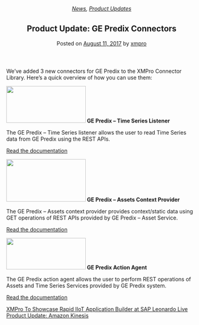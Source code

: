 <div class="large-9 col">
<article class="post-5956 post type-post status-publish format-standard has-post-thumbnail hentry category-news category-product-updates" id="post-5956">
<div class="article-inner">
<header class="entry-header">
<div class="entry-header-text entry-header-text-top text-center">
<h6 class="entry-category is-xsmall"><a href="https://xmpro.com/category/news/" rel="category tag">News</a>, <a href="https://xmpro.com/category/news/product-updates/" rel="category tag">Product Updates</a></h6><h1 class="entry-title">Product Update: GE Predix Connectors</h1><div class="entry-divider is-divider small"></div>
<div class="entry-meta uppercase is-xsmall">
<span class="posted-on">Posted on <a href="https://xmpro.com/product-update-ge-predix-connectors/" rel="bookmark"><time class="entry-date published updated" datetime="2017-08-11T14:25:19+00:00">August 11, 2017</time></a></span> <span class="byline">by <span class="meta-author vcard"><a class="url fn n" href="https://xmpro.com/author/xmpro/">xmpro</a></span></span> </div>
</div>
</header>
<div class="entry-content single-page">
<p>We’ve added 3 new connectors for GE Predix to the XMPro Connector Library. Here’s a quick overview of how you can use them:</p>
<p><strong><img height="97" src="https://xmpro.com/wp-content/uploads/2017/08/Screenshot-2017-08-11-14.57.50.png" width="210"/>
GE Predix – Time Series Listener</strong></p>
<p>The GE Predix – Time Series listener allows the user to read Time Series data from GE Predix using the REST APIs.</p>
<p><a href="http://docs.xmpro.com/iotversion-2-2/xmproiot-ge-predix-time-series-listener/" rel="noopener noreferrer" target="_blank">Read the documentation</a></p>
<p><strong><img height="112" src="https://xmpro.com/wp-content/uploads/2017/08/Screenshot-2017-08-11-14.58.01.png" width="210"/>
GE Predix – Assets Context Provider </strong></p>
<p>The GE Predix – Assets context provider provides context/static data using GET operations of REST APIs provided by GE Predix – Asset Service.</p>
<p><a href="http://docs.xmpro.com/iotversion-2-2/xmproiot-ge-predix-assets-context-provider/" rel="noopener noreferrer" target="_blank">Read the documentation</a></p>
<p><strong><img height="83" src="https://xmpro.com/wp-content/uploads/2017/08/Screenshot-2017-08-11-14.58.13.png" width="210"/>
GE Predix Action Agent</strong></p>
<p>The GE Predix action agent allows the user to perform REST operations of Assets and Time Series Services provided by GE Predix system.</p>
<p><a href="http://docs.xmpro.com/iotversion-2-2/xmproiot-ge-predix-action-agent/" rel="noopener noreferrer" target="_blank">Read the documentation</a> </p>
<div class="blog-share text-center"><div class="is-divider medium"></div><div class="social-icons share-icons share-row relative"><a aria-label="Share on WhatsApp" class="icon button circle is-outline tooltip whatsapp show-for-medium" data-action="share/whatsapp/share" href="whatsapp://send?text=Product%20Update%3A%20GE%20Predix%20Connectors - https://xmpro.com/product-update-ge-predix-connectors/" title="Share on WhatsApp"><i class="icon-whatsapp"></i></a><a aria-label="Share on Facebook" class="icon button circle is-outline tooltip facebook" data-label="Facebook" href="https://www.facebook.com/sharer.php?u=https://xmpro.com/product-update-ge-predix-connectors/" onclick="window.open(this.href,this.title,'width=500,height=500,top=300px,left=300px'); return false;" rel="noopener nofollow" target="_blank" title="Share on Facebook"><i class="icon-facebook"></i></a><a aria-label="Share on Twitter" class="icon button circle is-outline tooltip twitter" href="https://twitter.com/share?url=https://xmpro.com/product-update-ge-predix-connectors/" onclick="window.open(this.href,this.title,'width=500,height=500,top=300px,left=300px'); return false;" rel="noopener nofollow" target="_blank" title="Share on Twitter"><i class="icon-twitter"></i></a><a aria-label="Email to a Friend" class="icon button circle is-outline tooltip email" href="/cdn-cgi/l/email-protection#d1eea2a4b3bbb4b2a5ec81a3beb5a4b2a5f4e3e184a1b5b0a5b4f4e290f4e3e19694f4e3e181a3b4b5b8a9f4e3e192bebfbfb4b2a5bea3a2f7b3beb5a8ec92b9b4b2baf4e3e1a5b9b8a2f4e3e1bea4a5f4e290f4e3e1b9a5a5a1a2f4e290f4e397f4e397a9bca1a3beffb2bebcf4e397a1a3beb5a4b2a5fca4a1b5b0a5b4fcb6b4fca1a3b4b5b8a9fcb2bebfbfb4b2a5bea3a2f4e397" rel="nofollow" title="Email to a Friend"><i class="icon-envelop"></i></a><a aria-label="Pin on Pinterest" class="icon button circle is-outline tooltip pinterest" href="https://pinterest.com/pin/create/button?url=https://xmpro.com/product-update-ge-predix-connectors/&amp;media=https://xmpro.com/wp-content/uploads/2017/08/Thumbnail-GE-Predix.jpg&amp;description=Product%20Update%3A%20GE%20Predix%20Connectors" onclick="window.open(this.href,this.title,'width=500,height=500,top=300px,left=300px'); return false;" rel="noopener nofollow" target="_blank" title="Pin on Pinterest"><i class="icon-pinterest"></i></a><a aria-label="Share on LinkedIn" class="icon button circle is-outline tooltip linkedin" href="https://www.linkedin.com/shareArticle?mini=true&amp;url=https://xmpro.com/product-update-ge-predix-connectors/&amp;title=Product%20Update%3A%20GE%20Predix%20Connectors" onclick="window.open(this.href,this.title,'width=500,height=500,top=300px,left=300px'); return false;" rel="noopener nofollow" target="_blank" title="Share on LinkedIn"><i class="icon-linkedin"></i></a></div></div></div>
<nav class="navigation-post" id="nav-below" role="navigation">
<div class="flex-row next-prev-nav bt bb">
<div class="flex-col flex-grow nav-prev text-left">
<div class="nav-previous"><a href="https://xmpro.com/xmpro-showcase-rapid-iiot-application-builder-sap-leonardo-live/" rel="prev"><span class="hide-for-small"><i class="icon-angle-left"></i></span> XMPro To Showcase Rapid IIoT Application Builder at SAP Leonardo Live</a></div>
</div>
<div class="flex-col flex-grow nav-next text-right">
<div class="nav-next"><a href="https://xmpro.com/product-update-amazon-kinesis/" rel="next">Product Update: Amazon Kinesis <span class="hide-for-small"><i class="icon-angle-right"></i></span></a></div> </div>
</div>
</nav>
</div>
</article>
<div class="comments-area" id="comments">
</div>
</div>